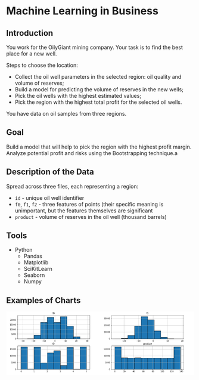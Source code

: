 # Machine Learning in Business

## Introduction

You work for the OilyGiant mining company. Your task is to find the best place for a new well.

Steps to choose the location:

- Collect the oil well parameters in the selected region: oil quality and volume of reserves;
- Build a model for predicting the volume of reserves in the new wells;
- Pick the oil wells with the highest estimated values;
- Pick the region with the highest total profit for the selected oil wells.

You have data on oil samples from three regions.

## Goal

Build a model that will help to pick the region with the highest profit margin. Analyze potential profit and risks using the Bootstrapping technique.a

## Description of the Data

Spread across three files, each representing a region:

- `id` - unique oil well identifier
- `f0`, `f1`, `f2` - three features of points (their specific meaning is unimportant, but the features themselves are significant
- `product` - volume of reserves in the oil well (thousand barrels)

## Tools

- Python
  - Pandas
  - Matplotlib
  - SciKitLearn
  - Seaborn
  - Numpy

## Examples of Charts

![alt text](https://github.com/michaeltwersky/Data_Projects_TripleTen/blob/main/Sprint%2009%20-%20Machine%20Learning%20in%20Business/Images/Image%201.png)
